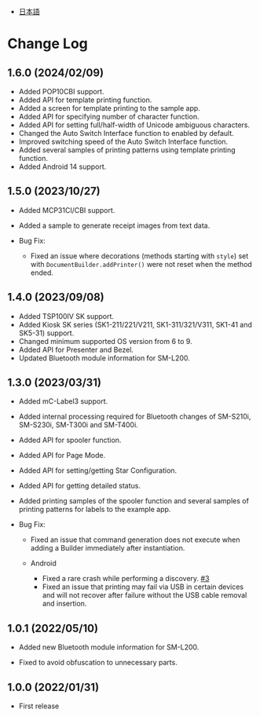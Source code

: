 - [日本語](docs/CHANGELOG_JP.md)

# Change Log

## 1.6.0 (2024/02/09)

* Added POP10CBI support.
* Added API for template printing function.
* Added a screen for template printing to the sample app.
* Added API for specifying number of character function.
* Added API for setting full/half-width of Unicode ambiguous characters.
* Changed the Auto Switch Interface function to enabled by default.
* Improved switching speed of the Auto Switch Interface function.
* Added several samples of printing patterns using template printing function.
* Added Android 14 support.

## 1.5.0 (2023/10/27)

* Added MCP31CI/CBI support.
* Added a sample to generate receipt images from text data.

* Bug Fix:
  * Fixed an issue where decorations (methods starting with `style`) set with `DocumentBuilder.addPrinter()` were not reset when the method ended.

## 1.4.0 (2023/09/08)

* Added TSP100IV SK support.
* Added Kiosk SK series (SK1-211/221/V211, SK1-311/321/V311, SK1-41 and SK5-31) support.
* Changed minimum supported OS version from 6 to 9.
* Added API for Presenter and Bezel.
* Updated Bluetooth module information for SM-L200.

## 1.3.0 (2023/03/31)

* Added mC-Label3 support.
* Added internal processing required for Bluetooth changes of SM-S210i, SM-S230i, SM-T300i and SM-T400i.
* Added API for spooler function.
* Added API for Page Mode.
* Added API for setting/getting Star Configuration.
* Added API for getting detailed status.
* Added printing samples of the spooler function and several samples of printing patterns for labels to the example app.

* Bug Fix:
  * Fixed an issue that command generation does not execute when adding a Builder immediately after instantiation.

  * Android
    * Fixed a rare crash while performing a discovery. [#3](https://github.com/star-micronics/StarXpand-SDK-Android/issues/3)
    * Fixed an issue that printing may fail via USB in certain devices and will not recover after failure without the USB cable removal and insertion.

## 1.0.1 (2022/05/10)

* Added new Bluetooth module information for SM-L200.

* Fixed to avoid obfuscation to unnecessary parts.

## 1.0.0 (2022/01/31)

* First release
